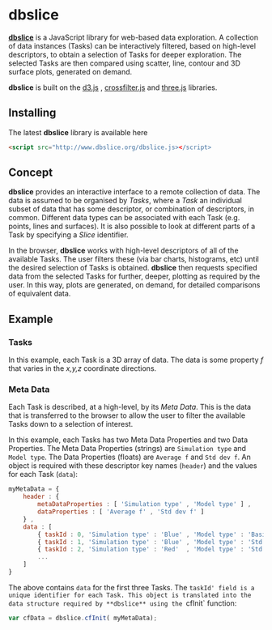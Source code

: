 # dbslice
[**dbslice**](http://www.dbslice.org) is a JavaScript library for web-based data exploration. A collection of data instances (Tasks)  can be interactively filtered, based on high-level descriptors, to obtain a selection of Tasks for deeper exploration. The selected Tasks are then compared using scatter, line, contour and 3D surface plots, generated on demand.

**dbslice** is built on the [d3.js](https://d3js.org) , [crossfilter.js](https://github.com/crossfilter/crossfilter) and [three.js](https://threejs.org) libraries.

## Installing
The latest **dbslice** library is available here

```html
<script src="http://www.dbslice.org/dbslice.js></script>
```

## Concept
**dbslice** provides an interactive interface to a remote collection of data. The data is assumed to be organised by *Tasks*, where a *Task* an individual subset of data that has some descriptor, or combination of descriptors, in common. Different data types can be associated with each Task (e.g. points, lines and surfaces). It is also possible to look at different parts of a Task by specifying a *Slice* identifier.

In the browser, **dbslice** works with high-level descriptors of all of the available Tasks. The user filters these (via bar charts, histograms, etc) until the desired selection of Tasks is obtained. **dbslice**  then requests specified data from the selected Tasks for further, deeper, plotting as required by the user. In this way, plots are generated, on demand, for detailed comparisons of equivalent data.

## Example
### Tasks
In this example, each Task is a 3D array of data. The data is some property *f* that varies in the *x,y,z* coordinate directions. 

### Meta Data 
Each Task is described, at a high-level, by its *Meta Data*. This is the data that is transferred to the browser to allow the user to filter the available Tasks down to a selection of interest.

In this example, each Tasks has two Meta Data Properties and two Data Properties. The Meta Data Properties (strings) are `Simulation type` and `Model type`. The Data Properties (floats) are `Average f` and `Std dev f`. An object is required with these descriptor key names (`header`) and the values for each Task (`data`):

```javascript
myMetaData = {
	header : { 
		metaDataProperties : [ 'Simulation type' , 'Model type' ] ,
		dataProperties : [ 'Average f' , 'Std dev f' ]
	} ,
	data : [
		{ taskId : 0, 'Simulation type' : 'Blue' , 'Model type' : 'Basic' , 'Average f' : 0.9827, 'Std dev f' : 0.0129 } , 
		{ taskId : 1, 'Simulation type' : 'Blue' , 'Model type' : 'Std'   , 'Average f' : 1.2352, 'Std dev f' : 0.0389 } ,
		{ taskId : 2, 'Simulation type' : 'Red'  , 'Model type' : 'Std'   , 'Average f' : 2.6352, 'Std dev f' : 0.0221 } ,
		...
	]
}
```
The above contains `data` for the first three Tasks. The `taskId' field is a unique identifier for each Task. This object is translated into the data structure required by **dbslice** using the `cfInit` function:

```javascript
var cfData = dbslice.cfInit( myMetaData);
```




